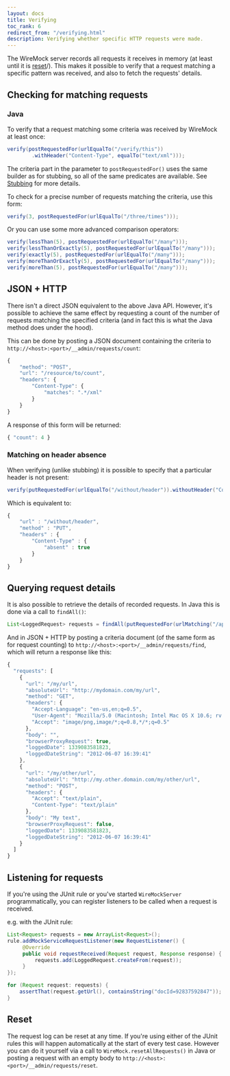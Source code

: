 ```yaml
---
layout: docs
title: Verifying
toc_rank: 6
redirect_from: "/verifying.html"
description: Verifying whether specific HTTP requests were made.
---
```


The WireMock server records all requests it receives in memory (at
least until it is [reset](/docs/stubbing#reset)/). This makes it possible to verify that
a request matching a specific pattern was received, and also to fetch
the requests' details.

## Checking for matching requests

### Java

To verify that a request matching some criteria was received by WireMock
at least once:

```java
verify(postRequestedFor(urlEqualTo("/verify/this"))
        .withHeader("Content-Type", equalTo("text/xml")));
```

The criteria part in the parameter to `postRequestedFor()` uses the same
builder as for stubbing, so all of the same predicates are available.
See [Stubbing](/docs/stubbing/) for more details.

To check for a precise number of requests matching the criteria, use
this form:

```java
verify(3, postRequestedFor(urlEqualTo("/three/times")));
```

Or you can use some more advanced comparison operators:

```java
verify(lessThan(5), postRequestedFor(urlEqualTo("/many")));
verify(lessThanOrExactly(5), postRequestedFor(urlEqualTo("/many")));
verify(exactly(5), postRequestedFor(urlEqualTo("/many")));
verify(moreThanOrExactly(5), postRequestedFor(urlEqualTo("/many")));
verify(moreThan(5), postRequestedFor(urlEqualTo("/many")));
```

## JSON + HTTP

There isn't a direct JSON equivalent to the above Java API. However,
it's possible to achieve the same effect by requesting a count of the
number of requests matching the specified criteria (and in fact this is
what the Java method does under the hood).

This can be done by posting a JSON document containing the criteria to
`http://<host>:<port>/__admin/requests/count`:

```javascript
{
    "method": "POST",
    "url": "/resource/to/count",
    "headers": {
        "Content-Type": {
            "matches": ".*/xml"
        }
    }
}
```

A response of this form will be returned:

```javascript
{ "count": 4 }
```

### Matching on header absence

When verifying (unlike stubbing) it is possible to specify that a
particular header is not present:

```java
verify(putRequestedFor(urlEqualTo("/without/header")).withoutHeader("Content-Type"));
```

Which is equivalent to:

```javascript
{
    "url" : "/without/header",
    "method" : "PUT",
    "headers" : {
        "Content-Type" : {
            "absent" : true
        }
    }
}
```

## Querying request details

It is also possible to retrieve the details of recorded requests. In
Java this is done via a call to `findAll()`:

```java
List<LoggedRequest> requests = findAll(putRequestedFor(urlMatching("/api/.*")));
```

And in JSON + HTTP by posting a criteria document (of the same form as
for request counting) to `http://<host>:<port>/__admin/requests/find`,
which will return a response like this:

```javascript
{
  "requests": [
    {
      "url": "/my/url",
      "absoluteUrl": "http://mydomain.com/my/url",
      "method": "GET",
      "headers": {
        "Accept-Language": "en-us,en;q=0.5",
        "User-Agent": "Mozilla/5.0 (Macintosh; Intel Mac OS X 10.6; rv:9.0) Gecko/20100101 Firefox/9.0",
        "Accept": "image/png,image/*;q=0.8,*/*;q=0.5"
      },
      "body": "",
      "browserProxyRequest": true,
      "loggedDate": 1339083581823,
      "loggedDateString": "2012-06-07 16:39:41"
    },
    {
      "url": "/my/other/url",
      "absoluteUrl": "http://my.other.domain.com/my/other/url",
      "method": "POST",
      "headers": {
        "Accept": "text/plain",
        "Content-Type": "text/plain"
      },
      "body": "My text",
      "browserProxyRequest": false,
      "loggedDate": 1339083581823,
      "loggedDateString": "2012-06-07 16:39:41"
    }
  ]
}
```

## Listening for requests

If you're using the JUnit rule or you've started `WireMockServer`
programmatically, you can register listeners to be called when a request
is received.

e.g. with the JUnit rule:

```java
List<Request> requests = new ArrayList<Request>();
rule.addMockServiceRequestListener(new RequestListener() {
     @Override
     public void requestReceived(Request request, Response response) {
         requests.add(LoggedRequest.createFrom(request));
     }
});

for (Request request: requests) {
    assertThat(request.getUrl(), containsString("docId=92837592847"));
}
```

## Reset

The request log can be reset at any time. If you're using either of the
JUnit rules this will happen automatically at the start of every test
case. However you can do it yourself via a call to
`WireMock.resetAllRequests()` in Java or posting a request with an empty
body to `http://<host>:<port>/__admin/requests/reset`.
